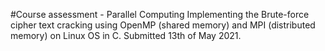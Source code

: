 #Course assessment - Parallel Computing Implementing the Brute-force cipher text cracking using OpenMP (shared memory) and MPI (distributed memory) on Linux OS in C. Submitted 13th of May 2021.
